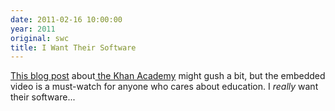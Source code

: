```yaml
---
date: 2011-02-16 10:00:00
year: 2011
original: swc
title: I Want Their Software
---
```

<p><a href="http://singularityhub.com/2011/02/13/yes-the-khan-academy-is-the-future-of-education-video/">This blog post</a> about<a href="http://www.khanacademy.org/"> the Khan Academy</a> might gush a bit, but the embedded video is a must-watch for anyone who cares about education. I <em>really</em> want their software...</p>
